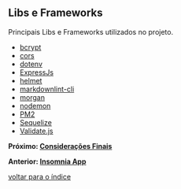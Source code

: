 ## Libs e Frameworks

Principais Libs e Frameworks utilizados no projeto.

- [bcrypt](https://github.com/kelektiv/node.bcrypt.js#readme)
- [cors](https://github.com/expressjs/cors)
- [dotenv](dotenv)
- [ExpressJs](http://expressjs.com/)
- [helmet](https://helmetjs.github.io/)
- [markdownlint-cli](https://github.com/igorshubovych/markdownlint-cli)
- [morgan](https://github.com/expressjs/morgan#readme)
- [nodemon](https://nodemon.io/)
- [PM2](https://pm2.keymetrics.io/)
- [Sequelize](https://sequelize.org/v5/index.html)
- [Validate.js](https://validatejs.org/#validate-js)

**Próximo: [Considerações Finais](/docs/consideracoes.md)**

**Anterior: [Insomnia App](/docs/insomnia.md)**

[voltar para o índice](#lista-de-conteúdo)

